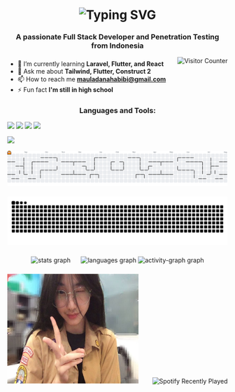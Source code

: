 <h1 align="center"><img src="https://readme-typing-svg.demolab.com?font=Fira+Code&size=30&pause=1000&center=true&vCenter=true&width=800&lines=Hi+%F0%9F%91%8B%2C+I'm+Mauladana+Habibie;Full+Stack+Developer+and+Penetration+Testing;Thanks+for+visiting+my+Github+account" alt="Typing SVG" /></h1>
<h3 align="center">A passionate Full Stack Developer and Penetration Testing from Indonesia</h3>

<img align="right"  src="https://profile-counter.glitch.me/mauladanahabibie/count.svg?" alt="Visitor Counter" height="20" />

###

<div align="left">
  
- 🌱 I’m currently learning **Laravel, Flutter, and React**
- 💬 Ask me about **Tailwind, Flutter, Construct 2**  
- 📫 How to reach me **mauladanahabibi@gmail.com**  
- ⚡ Fun fact **I'm still in high school**
</div>

###





<h3 align="center">Languages and Tools:</h3>
<div><img src="https://img.shields.io/badge/Flask-000000?style=for-the-badge&logo=flask&logoColor=white" />
<img src="https://img.shields.io/badge/Django-092E20?style=for-the-badge&logo=django&logoColor=green" />
<img src="https://img.shields.io/badge/C%2B%2B-00599C?style=for-the-badge&logo=c%2B%2B&logoColor=white" />
<img src="https://img.shields.io/badge/Python-FFD43B?style=for-the-badge&logo=python&logoColor=blue"/>
 </div>
<p align="left">
  <a href="https://skillicons.dev">
    <img src="https://skillicons.dev/icons?i=git,flutter,docker,tailwind,laravel,linkedin,postman,discord,vite,py,php,js&perline=6" />
  </a>
</p>


<picture>
  <source media="(prefers-color-scheme: dark)" srcset="https://raw.githubusercontent.com/mauladanahabibie/mauladanahabibie/output/pacman-contribution-graph-dark.svg">
  <source media="(prefers-color-scheme: light)" srcset="https://raw.githubusercontent.com/mauladanahabibie/mauladanahabibie/output/pacman-contribution-graph.svg">
  <img alt="pacman contribution graph" src="https://raw.githubusercontent.com/mauladanahabibie/mauladanahabibie/output/pacman-contribution-graph.svg">
</picture>

###

<img src="https://raw.githubusercontent.com/mauladanahabibie/mauladanahabibie/output/snake.svg" alt="Snake animation" />

###

<div align="center">
  <img src="https://github-readme-stats.vercel.app/api?username=mauladanahabibie&hide_title=false&hide_rank=false&show_icons=true&include_all_commits=true&count_private=true&disable_animations=false&theme=dracula&locale=en&hide_border=false&order=1" height="150" alt="stats graph"  />
    &nbsp;&nbsp;&nbsp;&nbsp;
  <img src="https://github-readme-stats.vercel.app/api/top-langs?username=mauladanahabibie&locale=en&hide_title=false&layout=compact&card_width=320&langs_count=5&theme=dracula&hide_border=false&order=2" height="150" alt="languages graph"  />
  <img src="https://github-readme-activity-graph.vercel.app/graph?username=mauladanahabibie&radius=16&theme=react&area=true&order=5" height="300" alt="activity-graph graph"  />
</div>

###
<div align="center">
  <img src="image/oline.jpg" width="300" height="250" />
    &nbsp;&nbsp;&nbsp;&nbsp;&nbsp;&nbsp;
  <img src="https://spotify-recently-played-readme.vercel.app/api?user=315ty77pqgb2xpv7lc4wzpph2d6y&unique=yes" alt="Spotify Recently Played" width="300" />
</div>


